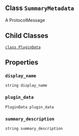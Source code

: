 

## Class  `SummaryMetadata` 
A ProtocolMessage

## Child Classes
[ `class PluginData` ](https://tensorflow.google.cn/api_docs/python/tf/compat/v1/SummaryMetadata/PluginData)

## Properties


###  `display_name` 
 `string display_name` 

###  `plugin_data` 
 `PluginData plugin_data` 

###  `summary_description` 
 `string summary_description` 

